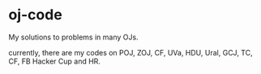 oj-code
=======

My solutions to problems in many OJs.

currently, there are my codes on POJ, ZOJ, CF, UVa, HDU, Ural, GCJ, TC, CF, FB Hacker Cup and HR.
